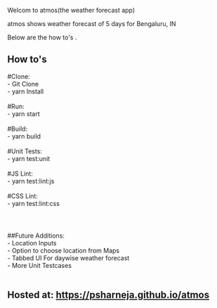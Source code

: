 Welcom to atmos(the weather forecast app)

atmos shows weather forecast of 5 days for Bengaluru, IN

Below are the how to's .<br>


## How to's
  #Clone: <br>
    - Git Clone<br>
    - yarn Install <br>
  <br>
  #Run:<br>
    - yarn start
  <br><br>
  #Build:<br>
    - yarn build
  <br><br>
  #Unit Tests:<br>
    - yarn test:unit<br>
    <br>
  #JS Lint:<br>
    - yarn test:lint:js<br>
    <br>
  #CSS Lint:<br>
    - yarn test:lint:css<br>
  <br>
  #
  ##Future Additions:<br>
    - Location Inputs<br>
    - Option to choose location from Maps<br>
    - Tabbed UI For daywise weather forecast<br>
    - More Unit Testcases<br>
  <br>
  ## Hosted at: https://psharneja.github.io/atmos<br><br><br><br>
